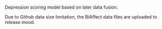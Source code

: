 Depression scoring model based on later data fusion.

Due to Github data size limitation, the BiAffect data files are uploaded to release mood.
